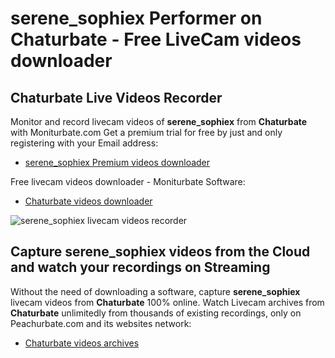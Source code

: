 # serene_sophiex Performer on Chaturbate - Free LiveCam videos downloader

## Chaturbate Live Videos Recorder

Monitor and record livecam videos of **serene_sophiex** from **Chaturbate** with Moniturbate.com
Get a premium trial for free by just and only registering with your Email address:
* [serene_sophiex Premium videos downloader](https://moniturbate.com/request-demo-licence-key.html)

Free livecam videos downloader - Moniturbate Software:
* [Chaturbate videos downloader](https://moniturbate.com/moniturbate-download-software.html)

![serene_sophiex livecam videos recorder](https://peachurnet.com/templates/moniturbate-software.png)


## Capture serene_sophiex videos from the Cloud and watch your recordings on Streaming

Without the need of downloading a software, capture **serene_sophiex** livecam videos from **Chaturbate** 100% online.
Watch Livecam archives from **Chaturbate** unlimitedly from thousands of existing recordings, only on Peachurbate.com and its websites network:
* [Chaturbate videos archives](https://peachurnet.com/)